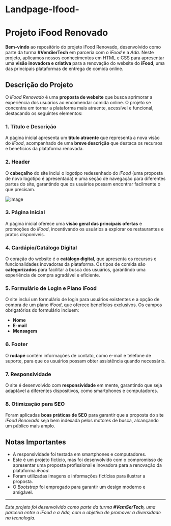 # Landpage-Ifood-

# Projeto iFood Renovado

**Bem-vindo** ao repositório do projeto iFood Renovado, desenvolvido como parte da turma **#VemSerTech** em parceria com o *iFood* e a *Ada*. Neste projeto, aplicamos nossos conhecimentos em HTML e CSS para apresentar uma **visão inovadora e criativa** para a renovação do website do **iFood**, uma das principais plataformas de entrega de comida online.

## Descrição do Projeto

O *iFood Renovado* é uma **proposta de website** que busca aprimorar a experiência dos usuários ao encomendar comida online. O projeto se concentra em tornar a plataforma mais atraente, acessível e funcional, destacando os seguintes elementos:

### 1. Título e Descrição

A página inicial apresenta um **título atraente** que representa a nova visão do *iFood*, acompanhado de uma **breve descrição** que destaca os recursos e benefícios da plataforma renovada.

### 2. Header

O **cabeçalho** do site inclui o logotipo redesenhado do *iFood* (uma proposta de novo logotipo é apresentada) e uma seção de navegação para diferentes partes do site, garantindo que os usuários possam encontrar facilmente o que precisam.

![image](https://github.com/MANUCISNE/Landpage-Ifood-/assets/117774887/8fe1f2ea-c41a-42b2-989a-475edde39b76)

### 3. Página Inicial

A página inicial oferece uma **visão geral das principais ofertas** e promoções do *iFood*, incentivando os usuários a explorar os restaurantes e pratos disponíveis.

### 4. Cardápio/Catálogo Digital

O coração do website é o **catálogo digital**, que apresenta os recursos e funcionalidades inovadoras da plataforma. Os tipos de comida são **categorizados** para facilitar a busca dos usuários, garantindo uma experiência de compra agradável e eficiente.

### 5. Formulário de Login e Plano iFood

O site inclui um formulário de login para usuários existentes e a opção de compra de um plano *iFood*, que oferece benefícios exclusivos. Os campos obrigatórios do formulário incluem:

- **Nome**
- **E-mail**
- **Mensagem**

### 6. Footer

O **rodapé** contém informações de contato, como e-mail e telefone de suporte, para que os usuários possam obter assistência quando necessário.

### 7. Responsividade

O site é desenvolvido com **responsividade** em mente, garantindo que seja adaptável a diferentes dispositivos, como smartphones e computadores.

### 8. Otimização para SEO

Foram aplicadas **boas práticas de SEO** para garantir que a proposta do site *iFood Renovado* seja bem indexada pelos motores de busca, alcançando um público mais amplo.

## Notas Importantes

- A responsividade foi testada em smartphones e computadores.
- Este é um projeto fictício, mas foi desenvolvido com o compromisso de apresentar uma proposta profissional e inovadora para a renovação da plataforma *iFood*.
- Foram utilizadas imagens e informações fictícias para ilustrar a proposta.
- O *Bootstrap* foi empregado para garantir um design moderno e amigável.

---

*Este projeto foi desenvolvido como parte da turma **#VemSerTech**, uma parceria entre o *iFood* e a *Ada*, com o objetivo de promover a diversidade na tecnologia.*

